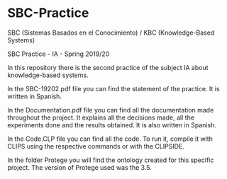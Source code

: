 # SBC-Practice

SBC (Sistemas Basados en el Conocimiento) / KBC (Knowledge-Based Systems)

SBC Practice - IA - Spring 2019/20

In this repository there is the second practice of the subject IA about knowledge-based systems.

In the SBC-19202.pdf file you can find the statement of the practice. It is written in Spanish.

In the Documentation.pdf file you can find all the documentation made throughout the project. It explains all the decisions made, all the experiments done and the results obtained. It is also written in Spanish.

In the Code.CLP file you can find all the code. To run it, compile it with CLIPS using the respective commands or with the CLIPSIDE.

In the folder Protege you will find the ontology created for this specific project. The version of Protege used was the 3.5.
